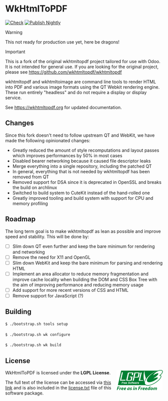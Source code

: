 # WkHtmlToPDF

[![Check](https://github.com/odoo/wkhtmltopdf/actions/workflows/check.yml/badge.svg)](https://github.com/odoo/wkhtmltopdf/actions/workflows/check.yml) [![Publish Nightly](https://github.com/odoo/wkhtmltopdf/actions/workflows/nightly.yml/badge.svg)](https://github.com/odoo/wkhtmltopdf/actions/workflows/nightly.yml)

> [!WARNING]
> This not ready for production use yet, here be dragons!

> [!IMPORTANT]
> This is a fork of the original wkhtmltopdf project tailored for use with
> Odoo. It is not intended for general use. If you are looking for the
> original project, please see https://github.com/wkhtmltopdf/wkhtmltopdf

wkhtmltopdf and wkhtmltoimage are command line tools to render HTML into PDF and various image formats using the QT Webkit rendering engine. These run entirely "headless" and do not require a display or display service.

See https://wkhtmltopdf.org for updated documentation.


## Changes

Since this fork doesn't need to follow upstream QT and WebKit, we have made the following opinionated changes:

 - Greatly reduced the amount of style recomputations and layout passes which improves performances by 50% in most cases
 - Disabled bearer networking because it caused file descriptor leaks
 - Merge everything into a single repository, including the patched QT
 - In general, everything that is not needed by wkhtmltopdf has been removed from QT
 - Removed support for DSA since it is deprecated in OpenSSL and breaks the build on archlinux
 - Switched to build system to CuteKit instead of the hand-rolled one
 - Greatly improved tooling and build system with support for CPU and memory profiling

## Roadmap

The long term goal is to make wkhtmltopdf as lean as possible and improve speed and stability. This will be done by:

 - [ ] Slim down QT even further and keep the bare minimum for rendering and networking
 - [ ] Remove the need for X11 and OpenGL
 - [ ] Slim down WebKit and keep the bare minimum for parsing and rendering HTML
 - [ ] Implement an area allocator to reduce memory fragmentation and improve cache locality when building the DOM and CSS Box Tree with the aim of improving performance and reducing memory usage
 - [ ] Add support for more recent versions of CSS and HTML
 - [ ] Remove support for JavaScript (?)

## Building

```bash
$ ./bootstrap.sh tools setup

$ ./bootstrap.sh wk configure

$ ./bootstrap.sh wk build
```

## License

<a href="https://opensource.org/license/lgpl-3-0/">
  <img align="right" height="64" alt="LGPL License" src="doc/lgpl.svg" />
</a>

WkHtmlToPDF is licensed under the **LGPL License**.

The full text of the license can be accessed via [this link](https://opensource.org/license/lgpl-3-0/) and is also included in the [license.txt](license.txt) file of this software package.
